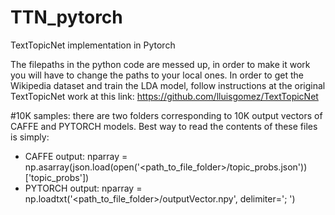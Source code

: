 # TTN_pytorch
TextTopicNet implementation in Pytorch 

The filepaths in the python code are messed up, in order to make it work you will have to change the paths to your local ones.
In order to get the Wikipedia dataset and train the LDA model, follow instructions at the original TextTopicNet work at this link: https://github.com/lluisgomez/TextTopicNet

#10K samples: there are two folders corresponding to 10K output vectors of CAFFE and PYTORCH models. Best way to read the contents of these files is simply:
  - CAFFE output: nparray = np.asarray(json.load(open('<path_to_file_folder>/topic_probs.json'))['topic_probs'])
  - PYTORCH output: nparray = np.loadtxt('<path_to_file_folder>/outputVector.npy', delimiter=';  ')
 
